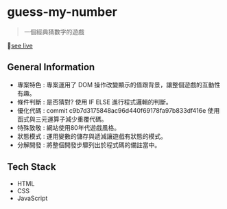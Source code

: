# guess-my-number 
>一個經典猜數字的遊戲

🔆[see live](https://kunyuchang.github.io/guess-my-number/)

## General Information
- 專案特色 : 專案運用了 DOM 操作改變顯示的值跟背景，讓整個遊戲的互動性有趣。
- 條件判斷 : 是否猜對? 使用 IF ELSE 進行程式邏輯的判斷。
- 優化代碼 : commit c9b7d3175848ac96d440f69178fa97b833df416e 使用函式與三元運算子減少重覆代碼。
- 特殊致敬 : 網站使用80年代遊戲風格。
- 狀態模式 : 運用變數的儲存與遞減讓遊戲有狀態的模式。
- 分解開發 : 將整個開發步驟列出於程式碼的備註當中。

## Tech Stack
- HTML
- CSS
- JavaScript
